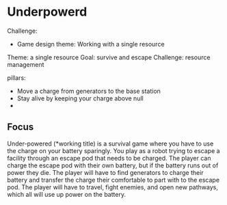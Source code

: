 # Underpowerd

Challenge:
- Game design theme: Working with a single resource

Theme: a single resource
Goal: survive and escape
Challenge: resource management

pillars:
- Move a charge from generators to the base station
- Stay alive by keeping your charge above null
- 

## Focus

Under-powered (*working title) is a survival game where you have to use the charge on your battery sparingly. You play as a robot trying to escape a facility through an escape pod that needs to be charged. The player can charge the escape pod with their own battery, but if the battery runs out of power they die. The player will have to find generators to charge their battery and transfer the charge their comfortable to part with to the escape pod. The player will have to travel, fight enemies, and open new pathways, which all will use up power on the battery.  